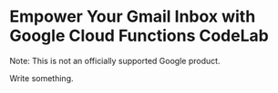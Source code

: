 # Empower Your Gmail Inbox with Google Cloud Functions CodeLab

Note: This is not an officially supported Google product.

Write something.
